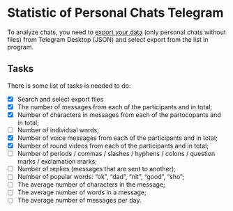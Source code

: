 # Statistic of Personal Chats Telegram

To analyze chats, you need to [export your data](https://telegram.org/blog/export-and-more) (only personal chats without files) from Telegram Desktop (JSON) and select export from the list in program.

## Tasks

There is some list of tasks is needed to do:

- [x] Search and select export files
- [x] The number of messages from each of the participants and in total;
- [x] Number of characters in messages from each of the partocopants and in total;
- [ ] Number of individual words;
- [x] Number of voice messages from each of the participants and in total;
- [x] Number of round videos from each of the participants and in total;
- [ ] Number of periods / commas / slashes / hyphens / colons / question marks / exclamation marks;
- [ ] Number of replies (messages that are sent to another);
- [ ] Number of popular words: “ok”, “dad”, “nit”, “good”, “sho”;
- [ ] The average number of characters in the message;
- [ ] The average number of words in a message;
- [ ] The average number of messages per day.